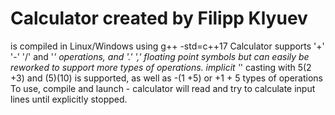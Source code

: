 # Calculator created by Filipp Klyuev

is compiled in Linux/Windows using g++ -std=c++17
Calculator supports '+' '-' '/' and '*' operations, and '.' ',' floating point symbols but can easily be 
reworked to support more types of operations. implicit '*' casting with 5(2 +3) and (5)(10) is supported, as well as -(1 +5) or +1 + 5 types of operations
To use, compile and launch - calculator will read and try to calculate input lines until explicitly stopped.
